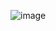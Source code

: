 ![image](https://user-images.githubusercontent.com/109399653/232920499-79d0a72e-8f7e-44f7-be96-2e71ee5a6426.png)
